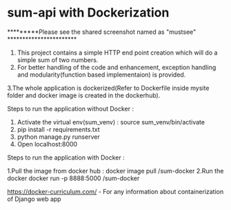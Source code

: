 # sum-api with Dockerization

*********Please see the shared screenshot named as "mustsee" ***********************

1. This project contains a simple HTTP end point creation which will do a simple sum of two numbers.
2. For better handling of the code and enhancement, exception handling and modularity(function based implementaion) is provided.

3.The whole application is dockerized(Refer to Dockerfile inside mysite folder and docker image is created in the dockerhub).

Steps to run the application without Docker :
 1. Activate the virtual env(sum_venv) : source sum_venv/bin/activate
 2. pip install -r requirements.txt
 3. python manage.py runserver
 4. Open localhost:8000
 

 
 
 
 
 
 Steps to run the application with Docker :
 
 1.Pull the image from docker hub :
    docker image pull <yourdockerusername>/sum-docker
 2.Run the docker
    docker run -p 8888:5000 <yourdockerusername>/sum-docker
  
  
  https://docker-curriculum.com/ - For any information about containerization of Django web app


